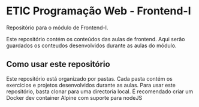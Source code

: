 # ETIC Programação Web - Frontend-I
Repositório para o módulo de Frontend-I.

Este repositório contém os conteúdos das aulas de frontend. Aqui serão guardados os conteudos desenvolvidos durante as aulas do módulo.

## Como usar este repositório
Este repositório está organizado por pastas. Cada pasta contém os exercícios e projetos desenvolvidos durante as aulas. Para usar este repositório, basta clonar para uma directoria local. É recomendado criar um Docker dev container Alpine com suporte para nodeJS